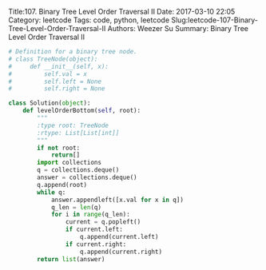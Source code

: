 Title:107. Binary Tree Level Order Traversal II 
Date: 2017-03-10 22:05
Category: leetcode
Tags: code, python, leetcode
Slug:leetcode-107-Binary-Tree-Level-Order-Traversal-II 
Authors: Weezer Su
Summary:  Binary Tree Level Order Traversal II


```python
# Definition for a binary tree node.
# class TreeNode(object):
#     def __init__(self, x):
#         self.val = x
#         self.left = None
#         self.right = None

class Solution(object):
    def levelOrderBottom(self, root):
        """
        :type root: TreeNode
        :rtype: List[List[int]]
        """
        if not root:
            return[]
        import collections
        q = collections.deque()
        answer = collections.deque()
        q.append(root)
        while q:
            answer.appendleft([x.val for x in q])
            q_len = len(q)
            for i in range(q_len):
                current = q.popleft()
                if current.left:
                    q.append(current.left)
                if current.right:
                    q.append(current.right)
        return list(answer)
```

